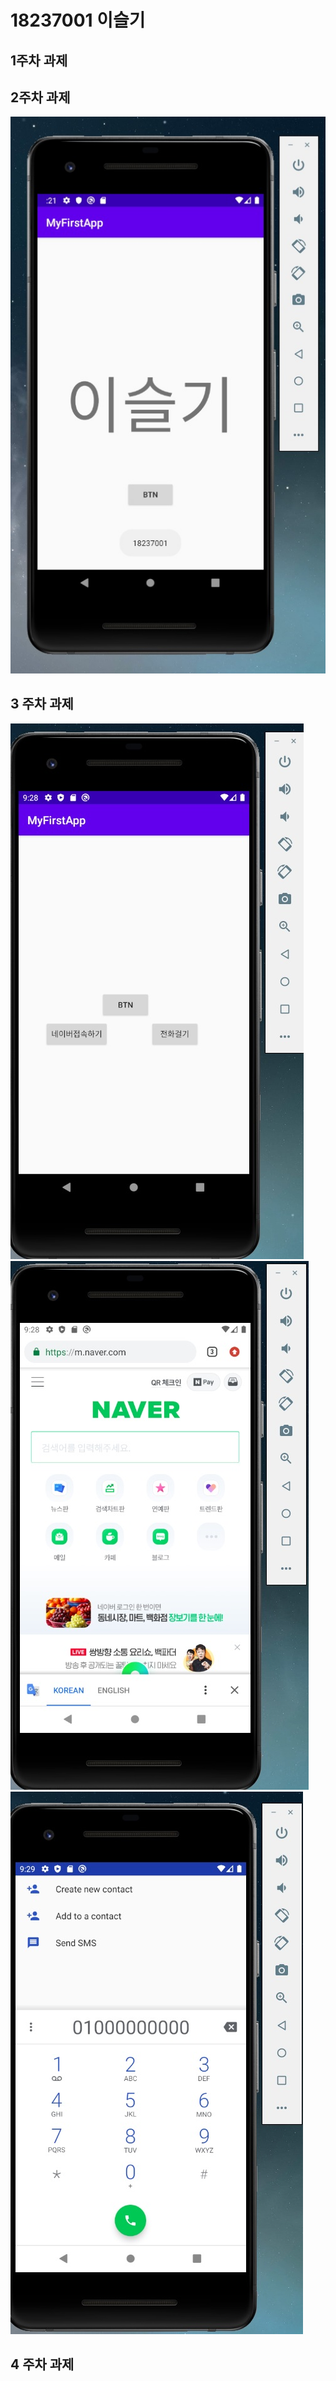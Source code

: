 # 18237001 이슬기

## 1주차 과제

## 2주차 과제
<img width="" height="" src="./PNG/2주차 과제.jpg"></img>
## 3 주차 과제 
<img width="" height="" src="./PNG/3주차 과제1.jpg"></img>
<img width="" height="" src="./PNG/3주차 과제2.jpg"></img>
<img width="" height="" src="./PNG/3주차 과제3.jpg"></img>
## 4 주차 과제 
